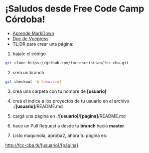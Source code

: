 # ¡Saludos desde Free Code Camp Córdoba!

- [Aprende MarkDown](https://www.markdownguide.org/basic-syntax/)
- [Doc de Vuepress](https://vuepress.vuejs.org/guide/#how-it-works)
- TL;DR para crear una página:

1) bajate el código 
```sh
git clone https://github.com/torrescristian/fcc-cba.git
```

2) creá un branch
```sh
git checkout -b [usuario]
```

3) creá una carpeta con tu nombre de **[usuario]**

3) creá el indice a los proyectos de tu usuario en el archivo ./**[usuario]**/README.md

4) cargá una página en ./**[usuario]**/**[página]**/README.md

5) hace un Pull Request a desde tu **branch** hacia **master**

6) Listo maquinola, aproba2, ahora tu página es:

<http://fcc-cba.tk/[usuario]/[página]>